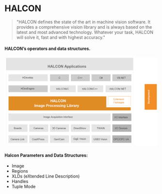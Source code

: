 # HALCON

> "HALCON defines the state of the art in machine vision software. It provides a comprehensive vision library and is always based on the latest and most advanced technology. Whatever your task, HALCON will solve it, fast and with highest accuracy."

#### HALCON’s operators and data structures.

![Basic architecture of HALCON](.gitbook/assets/3drwfbi-dmfzf0o8evmlj.png)

#### **Halcon Parameters and Data Structures:**

* Image
* Regions
* XLDs \(eXtended Line Description\)
* Handles
* Tuple Mode

 

